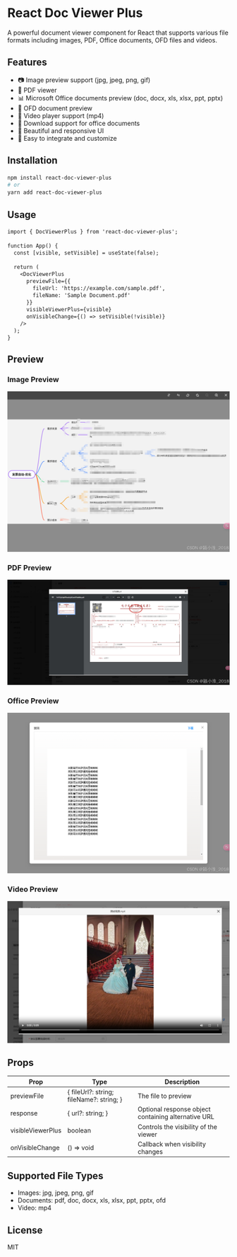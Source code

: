 # React Doc Viewer Plus

A powerful document viewer component for React that supports various file formats including images, PDF, Office documents, OFD files and videos.

## Features

- 📷 Image preview support (jpg, jpeg, png, gif)
- 📄 PDF viewer
- 📊 Microsoft Office documents preview (doc, docx, xls, xlsx, ppt, pptx)
- 📑 OFD document preview
- 🎥 Video player support (mp4)
- 💾 Download support for office documents
- 🎨 Beautiful and responsive UI
- 🔧 Easy to integrate and customize

## Installation

```bash
npm install react-doc-viewer-plus
# or
yarn add react-doc-viewer-plus
```

## Usage

```tsx
import { DocViewerPlus } from 'react-doc-viewer-plus';

function App() {
  const [visible, setVisible] = useState(false);

  return (
    <DocViewerPlus
      previewFile={{
        fileUrl: 'https://example.com/sample.pdf',
        fileName: 'Sample Document.pdf'
      }}
      visibleViewerPlus={visible}
      onVisibleChange={() => setVisible(!visible)}
    />
  );
}
```

## Preview

### Image Preview
![Image Preview](./images/image-preview.png)

### PDF Preview
![PDF Preview](./images/pdf-preview.png)

### Office Preview
![Office Preview](./images/office-preview.png)

### Video Preview
![Video Preview](./images/video-preview.png)

## Props

| Prop | Type | Description |
|------|------|-------------|
| previewFile | { fileUrl?: string; fileName?: string; } | The file to preview |
| response | { url?: string; } | Optional response object containing alternative URL |
| visibleViewerPlus | boolean | Controls the visibility of the viewer |
| onVisibleChange | () => void | Callback when visibility changes |

## Supported File Types

- Images: jpg, jpeg, png, gif
- Documents: pdf, doc, docx, xls, xlsx, ppt, pptx, ofd
- Video: mp4

## License

MIT

